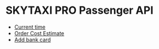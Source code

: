 SKYTAXI PRO Passenger API
===

* [Current time](doc/rest/time.md)
* [Order Cost Estimate](doc/rest/estimate.md)
* [Add bank card](doc/rest/bank_card_add.md)
